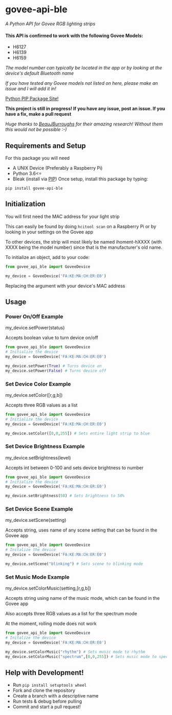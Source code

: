 # govee-api-ble
*A Python API for Govee RGB lighting strips*
#### This API is confirmed to work with the following Govee Models:
- H6127
- H6139
- H6159 

*The model number can typically be located in the app or by looking at the device's default Bluetooth name*

*If you have tested any Govee models not listed on here, please make an issue and I will add it in!*

[Python PIP Package Site!](https://pypi.org/project/govee-api-ble/)

**This project is still in progress! If you have any issue, post an issue. If you have a fix, make a pull request**

*Huge thanks to [BeauJBurroughs](https://github.com/BeauJBurroughs/Govee-H6127-Reverse-Engineering) for their amazing research! Without them this would not be possible :-)*


## Requirements and Setup
For this package you will need
- A UNIX Device (Preferably a Raspberry Pi)
- Python 3.6<=
- Bleak (install via [PIP](https://pypi.org/project/bleak/))
Once setup, install this package by typing:

```
pip install govee-api-ble
```
## Initialization
You will first need the MAC address for your light strip

This can easily be found by doing `hcitool scan` on a Raspberry Pi or by looking in your settings on the Govee app

To other devices, the strip will most likely be named ihoment-hXXXX (with XXXX being the model number) since that is the manufacturer's old name.

To initialize an object, add to your code:
```python
from govee_api_ble import GoveeDevice

my_device = GoveeDevice('FA:KE:MA:CH:ER:E0')
```
Replacing the argument with your device's MAC address
## Usage
### Power On/Off Example
my_device.setPower(status)

Accepts boolean value to turn device on/off
```python
from govee_api_ble import GoveeDevice
# Initialize the device
my_device = GoveeDevice('FA:KE:MA:CH:ER:E0')

my_device.setPower(True) # Turns device on
my_device.setPower(False) # Turns device off
```
### Set Device Color Example
my_device.setColor(\[r,g,b])

Accepts three RGB values as a list
```python
from govee_api_ble import GoveeDevice
# Initialize the device
my_device = GoveeDevice('FA:KE:MA:CH:ER:E0')

my_device.setColor([0,0,255]) # Sets entire light strip to blue
```
### Set Device Brightness Example
my_device.setBrightness(level)

Accepts int between 0-100 and sets device brightness to number
```python
from govee_api_ble import GoveeDevice
# Initialize the device
my_device = GoveeDevice('FA:KE:MA:CH:ER:E0')

my_device.setBrightness(50) # Sets brightness to 50%
```
### Set Device Scene Example
my_device.setScene(setting)

Accepts string, uses name of any scene setting that can be found in the Govee app
```python
from govee_api_ble import GoveeDevice
# Initalize the device
my_device = GoveeDevice('FA:KE:MA:CH:ER:E0')

my_device.setScene("blinking") # Sets scene to blinking mode
```
### Set Music Mode Example
my_device.setColorMusic(setting,\[r,g,b])

Accepts string using name of the music mode, which can be found in the Govee app

Also accepts three RGB values as a list for the spectrum mode

At the moment, rolling mode does not work
```python
from govee_api_ble import GoveeDevice
# Initalize the device
my_device = GoveeDevice('FA:KE:MA:CH:ER:E0')

my_device.setColorMusic("rhythm") # Sets music mode to rhythm
my_device.setColorMusic("spectrum",[0,0,255]) # Sets music mode to spectrum with the color blue
```

## Help with Development!
* Run `pip install setuptools wheel`
* Fork and clone the repository
* Create a branch with a descriptive name
* Run tests & debug before pulling
* Commit and start a pull request!
